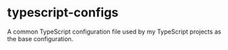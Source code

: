 typescript-configs
==================

A common TypeScript configuration file used by my TypeScript projects as the base configuration.
